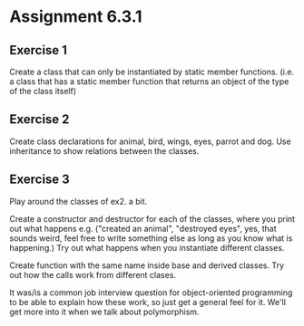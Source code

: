 # Assignment 6.3.1

## Exercise 1

Create a class that can only be instantiated by static member functions.  (i.e. a class
that has a static member function that returns an object of the type of the class itself)

 

## Exercise 2

Create class declarations for animal, bird, wings, eyes, parrot and dog.  Use inheritance to
show relations between the classes.

 

## Exercise 3

Play around the classes of ex2. a bit.

Create a constructor and destructor for each of the classes, where you print out what happens
e.g. ("created an animal", "destroyed eyes", yes, that sounds weird, feel free to write something
else as long as you know what is happening.)  Try out what happens when you instantiate different
classes.

Create function with the same name inside base and derived classes.  Try out how the calls work
from different clases.

It was/is a common job interview question for object-oriented programming to be able to explain
how these work, so just get a general feel for it.  We'll get more into it when we talk about
polymorphism.
